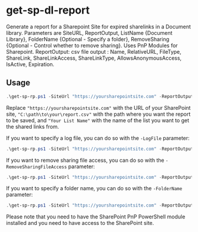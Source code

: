 # get-sp-dl-report
Generate a report for a Sharepoint Site for expired sharelinks in a Document library. Parameters are SiteURL, ReportOutput, ListName {Document Library}, FolderName {Optional - Specify a folder}, RemoveSharing {Optional - Control whether to remove sharing}. Uses PnP Modules for Sharepoint. ReportOutput: csv file output : Name, RelativeURL, FileType, ShareLink, ShareLinkAccess, ShareLinkType, AllowsAnonymousAccess, IsActive, Expiration.

## Usage
```powershell
.\get-sp-rp.ps1 -SiteUrl "https://yoursharepointsite.com" -ReportOutput "C:\path\to\your\report.csv" -ListName "Your List Name"
```
Replace `"https://yoursharepointsite.com"` with the URL of your SharePoint site, `"C:\path\to\your\report.csv"` with the path where you want the report to be saved, and `"Your List Name"` with the name of the list you want to get the shared links from.

If you want to specify a log file, you can do so with the `-LogFile` parameter:
```powershell
.\get-sp-rp.ps1 -SiteUrl "https://yoursharepointsite.com" -ReportOutput "C:\path\to\your\report.csv" -ListName "Your List Name" -LogFile "C:\path\to\your\log.txt"
```
If you want to remove sharing file access, you can do so with the `-RemoveSharingFileAccess` parameter:
```powershell
.\get-sp-rp.ps1 -SiteUrl "https://yoursharepointsite.com" -ReportOutput "C:\path\to\your\report.csv" -ListName "Your List Name" -RemoveSharingFileAccess $true
```
If you want to specify a folder name, you can do so with the `-FolderName` parameter:
```powershell
.\get-sp-rp.ps1 -SiteUrl "https://yoursharepointsite.com" -ReportOutput "C:\path\to\your\report.csv" -ListName "Your List Name" -FolderName "Your Folder Name"
```
Please note that you need to have the SharePoint PnP PowerShell module installed and you need to have access to the SharePoint site.


